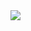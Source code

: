 <div id="badges">
  <a href="https://t.me/xeennon">
    <img src="https://proxym.net/wp-content/uploads/2014/09/kak-nastroit-proxy-Telegram.png"/>
  </a>
</div>
